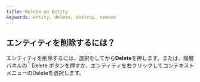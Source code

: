 ```yaml
---
title: Delete an Entity
keywords: entity, delete, destroy, remove
---
```


## エンティティを削除するには？

エンティティを削除するには、選択をしてから**Delete**を押します。または、階層パネルの<span class="font-icon">&#57636;</span> Delete ボタンを押すか、エンティティを右クリックしてコンテキストメニューのDeleteを選択します。

